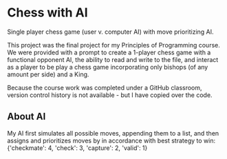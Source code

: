 # Chess with AI
Single player chess game (user v. computer AI) with move prioritizing AI. 

This project was the final project for my Principles of Programming course.
We were provided with a prompt to create a 1-player chess game with a functional opponent AI, the ability to read and write to the file, and interact as a player to be play
a chess game incorporating only bishops (of any amount per side) and a King. 

Because the course work was completed under a GitHub classroom, version control history is not available - but I have copied over the code. 

## About AI
My AI first simulates all possible moves, appending them to a list, and then assigns and prioritizes moves by in accordance with best strategy to win: 
{'checkmate': 4, 'check': 3, 'capture': 2, 'valid': 1} 

